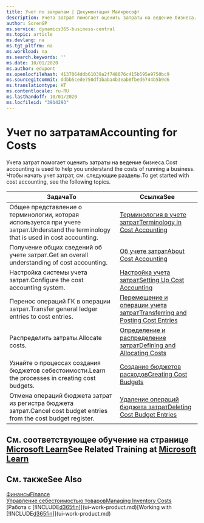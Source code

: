 ```yaml
---
title: Учет по затратам | Документация Майкрософт
description: Учета затрат помогает оценить затраты на ведение бизнеса. Чтобы начать учет затрат, см. следующие разделы.
author: SorenGP
ms.service: dynamics365-business-central
ms.topic: article
ms.devlang: na
ms.tgt_pltfrm: na
ms.workload: na
ms.search.keywords: ''
ms.date: 10/01/2020
ms.author: edupont
ms.openlocfilehash: 4137064ddb61039a2f748076c415b595e9750bc9
ms.sourcegitcommit: ddbb5cede750df1baba4b3eab8fbed6744b5b9d6
ms.translationtype: HT
ms.contentlocale: ru-RU
ms.lasthandoff: 10/01/2020
ms.locfileid: "3914293"
---
```

# <a name="accounting-for-costs"></a><span data-ttu-id="cd645-104">Учет по затратам</span><span class="sxs-lookup"><span data-stu-id="cd645-104">Accounting for Costs</span></span>
<span data-ttu-id="cd645-105">Учета затрат помогает оценить затраты на ведение бизнеса.</span><span class="sxs-lookup"><span data-stu-id="cd645-105">Cost accounting is used to help you understand the costs of running a business.</span></span> <span data-ttu-id="cd645-106">Чтобы начать учет затрат, см. следующие разделы.</span><span class="sxs-lookup"><span data-stu-id="cd645-106">To get started with cost accounting, see the following topics.</span></span>  

|<span data-ttu-id="cd645-107">Задача</span><span class="sxs-lookup"><span data-stu-id="cd645-107">To</span></span>|<span data-ttu-id="cd645-108">Ссылка</span><span class="sxs-lookup"><span data-stu-id="cd645-108">See</span></span>|  
|--------|---------|  
|<span data-ttu-id="cd645-109">Общее представление о терминологии, которая используется при учете затрат.</span><span class="sxs-lookup"><span data-stu-id="cd645-109">Understand the terminology that is used in cost accounting.</span></span>|[<span data-ttu-id="cd645-110">Терминология в учете затрат</span><span class="sxs-lookup"><span data-stu-id="cd645-110">Terminology in Cost Accounting</span></span>](finance-terminology-in-cost-accounting.md)|  
|<span data-ttu-id="cd645-111">Получение общих сведений об учете затрат.</span><span class="sxs-lookup"><span data-stu-id="cd645-111">Get an overall understanding of cost accounting.</span></span>|[<span data-ttu-id="cd645-112">Об учете затрат</span><span class="sxs-lookup"><span data-stu-id="cd645-112">About Cost Accounting</span></span>](finance-about-cost-accounting.md)|  
|<span data-ttu-id="cd645-113">Настройка системы учета затрат.</span><span class="sxs-lookup"><span data-stu-id="cd645-113">Configure the cost accounting system.</span></span>|[<span data-ttu-id="cd645-114">Настройка учета затрат</span><span class="sxs-lookup"><span data-stu-id="cd645-114">Setting Up Cost Accounting</span></span>](finance-set-up-cost-accounting.md)|  
|<span data-ttu-id="cd645-115">Перенос операций ГК в операции затрат.</span><span class="sxs-lookup"><span data-stu-id="cd645-115">Transfer general ledger entries to cost entries.</span></span>|[<span data-ttu-id="cd645-116">Перемещение и операции учета затрат</span><span class="sxs-lookup"><span data-stu-id="cd645-116">Transferring and Posting Cost Entries</span></span>](finance-transfer-and-post-cost-entries.md)|  
|<span data-ttu-id="cd645-117">Распределить затраты.</span><span class="sxs-lookup"><span data-stu-id="cd645-117">Allocate costs.</span></span>|[<span data-ttu-id="cd645-118">Определение и распределение затрат</span><span class="sxs-lookup"><span data-stu-id="cd645-118">Defining and Allocating Costs</span></span>](finance-define-and-allocate-costs.md)|  
|<span data-ttu-id="cd645-119">Узнайте о процессах создания бюджетов себестоимости.</span><span class="sxs-lookup"><span data-stu-id="cd645-119">Learn the processes in creating cost budgets.</span></span>|[<span data-ttu-id="cd645-120">Создание бюджетов расходов</span><span class="sxs-lookup"><span data-stu-id="cd645-120">Creating Cost Budgets</span></span>](finance-create-cost-budgets.md)|
|<span data-ttu-id="cd645-121">Отмена операций бюджета затрат из регистра бюджета затрат.</span><span class="sxs-lookup"><span data-stu-id="cd645-121">Cancel cost budget entries from the cost budget register.</span></span>|[<span data-ttu-id="cd645-122">Удаление операций бюджета затрат</span><span class="sxs-lookup"><span data-stu-id="cd645-122">Deleting Cost Budget Entries</span></span>](finance-how-to-delete-cost-budget-entries.md)|

## <a name="see-related-training-at-microsoft-learn"></a><span data-ttu-id="cd645-123">См. соответствующее обучение на странице [Microsoft Learn](/learn/paths/use-cost-accounting-dynamics-365-business-central/)</span><span class="sxs-lookup"><span data-stu-id="cd645-123">See Related Training at [Microsoft Learn](/learn/paths/use-cost-accounting-dynamics-365-business-central/)</span></span>

## <a name="see-also"></a><span data-ttu-id="cd645-124">См. также</span><span class="sxs-lookup"><span data-stu-id="cd645-124">See Also</span></span>  
[<span data-ttu-id="cd645-125">Финансы</span><span class="sxs-lookup"><span data-stu-id="cd645-125">Finance</span></span>](finance.md)  
[<span data-ttu-id="cd645-126">Управление себестоимостью товаров</span><span class="sxs-lookup"><span data-stu-id="cd645-126">Managing Inventory Costs</span></span>](finance-manage-inventory-costs.md)  
<span data-ttu-id="cd645-127">[Работа с [!INCLUDE[d365fin](includes/d365fin_md.md)]](ui-work-product.md)</span><span class="sxs-lookup"><span data-stu-id="cd645-127">[Working with [!INCLUDE[d365fin](includes/d365fin_md.md)]](ui-work-product.md)</span></span>
